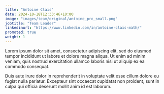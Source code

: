 ```yaml
---
title: "Antoine Clais"
date: 2024-10-18T12:33:46+10:00
image: "images/team/original/antoine_pro_small.png"
jobtitle: "Team Leader"
linkedinurl: "https://www.linkedin.com/in/antoine-clais-math/"
promoted: true
weight: 1
---
```


Lorem ipsum dolor sit amet, consectetur adipiscing elit, sed do eiusmod tempor incididunt ut labore et dolore magna aliqua. Ut enim ad minim veniam, quis nostrud exercitation ullamco laboris nisi ut aliquip ex ea commodo consequat.

Duis aute irure dolor in reprehenderit in voluptate velit esse cillum dolore eu fugiat nulla pariatur. Excepteur sint occaecat cupidatat non proident, sunt in culpa qui officia deserunt mollit anim id est laborum.
